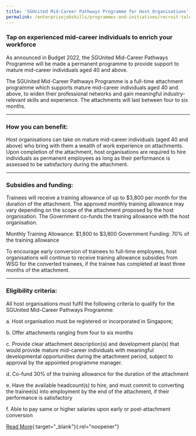 ```yaml
---
title: 'SGUnited Mid-Career Pathways Programme for Host Organisations'
permalink: /enterprisejobskills/programmes-and-initiatives/recruit-talent/sgunited-mid-career-pathways-programme-for-host-organisations/
---
```


### Tap on experienced mid-career individuals to enrich your workforce

As announced in Budget 2022, the SGUnited Mid-Career Pathways Programme will be made a permanent programme to provide support to mature mid-career individuals aged 40 and above.

The SGUnited Mid-Career Pathways Programme is a full-time attachment programme which supports mature mid-career individuals aged 40 and above, to widen their professional networks and gain meaningful industry-relevant skills and experience. The attachments will last between four to six months.

---

### How you can benefit:

Host organisations can take on mature mid-career individuals (aged 40 and above) who bring with them a wealth of work experience on attachments. Upon completion of the attachment, host organisations are required to hire individuals as permanent employees as long as their performance is assessed to be satisfactory during the attachment.

---

### Subsidies and funding:

Trainees will receive a training allowance of up to $3,800 per month for the duration of the attachment. The approved monthly training allowance may vary depending on the scope of the attachment proposed by the host organisation. The Government co-funds the training allowance with the host organisation.

Monthly Training Allowance: $1,800 to $3,800
Government Funding: 70% of the training allowance

To encourage early conversion of trainees to full-time employees, host organisations will continue to receive training allowance subsidies from WSG for the converted trainees, if the trainee has completed at least three months of the attachment.

---

### Eligibility criteria:

All host organisations must fulfil the following criteria to qualify for the SGUnited Mid-Career Pathways Programme:

a. Host organisation must be registered or incorporated in Singapore;

b. Offer attachments ranging from four to six months

c. Provide clear attachment description(s) and development plan(s) that would provide mature mid-career individuals with meaningful developmental opportunities during the attachment period, subject to approval by the appointed programme manager.

d. Co-fund 30% of the training allowance for the duration of the attachment

e. Have the available headcount(s) to hire, and must commit to converting the trainee(s) into employment by the end of the attachment, if their performance is satisfactory

f. Able to pay same or higher salaries upon early or post-attachment conversion

[Read More](https://www.wsg.gov.sg/programmes-and-initiatives/SGUnitedMidCareerPathways-HostOrganisations.html){:target="_blank"}{:rel="noopener"}
<script src="/jquery/resize-tables.js"></script>
